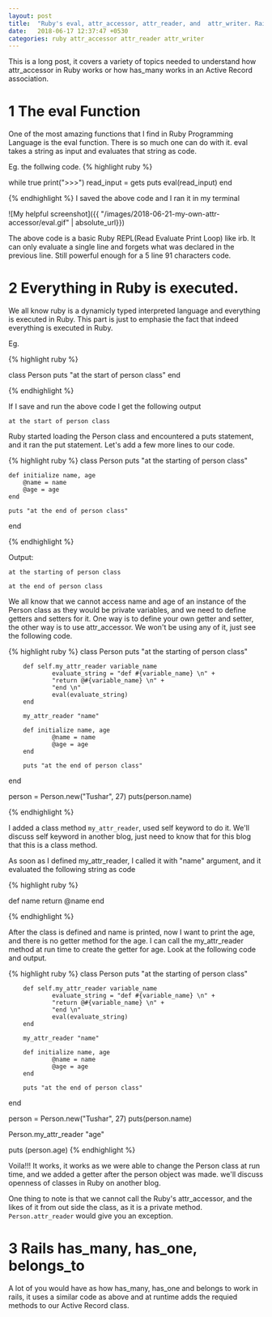 ```yaml
---
layout: post
title:  "Ruby's eval, attr_accessor, attr_reader, and  attr_writer. Rails has_many, has_one, belongs_to"
date:   2018-06-17 12:37:47 +0530
categories: ruby attr_accessor attr_reader attr_writer
---
```


This is a long post, it covers a variety of topics needed to understand how attr_accessor in Ruby works or how has_many works in an Active Record association. 

# 1 The eval Function
One of the most amazing functions that I find in Ruby Programming Language is the eval function. There is so much one can do with it. 
eval takes a string as input and evaluates that string as code. 

Eg. the follwing code. 
{% highlight ruby %}

while true
        print(">>>")
        read_input = gets
        puts eval(read_input)
end

{% endhighlight %}
I saved the above code and I ran it in my terminal

![My helpful screenshot]({{ "/images/2018-06-21-my-own-attr-accessor/eval.gif" | absolute_url}})


The above code is a basic Ruby REPL(Read Evaluate Print Loop) like irb. It can only evaluate a single line and forgets what was declared in the previous line. Still powerful enough for a 5 line 91 characters code. 

# 2 Everything in Ruby is executed. 

We all know ruby is a dynamicly typed interpreted language and everything is executed in Ruby. This part is just to emphasie the fact that indeed everything is executed in Ruby. 

Eg. 

{% highlight ruby %}

class Person
	puts "at the start of person class"
end

{% endhighlight %}

If I save and run the above code I get the following output

`at the start of person class`

Ruby started loading the Person class and encountered a puts statement, and it ran the put statement. 
Let's add a few more lines to our code. 

{% highlight ruby %}
class Person
	puts "at the starting of person class"

	def initialize name, age
		@name = name
		@age = age
	end

	puts "at the end of person class" 

end


{% endhighlight %}

Output: 

`at the starting of person class`

`at the end of person class`

We all know that we cannot access name and age of an instance of the Person class as they would be private variables, and we need to define getters and setters for it. 
One way is to define your own getter and setter, the other way is to use attr_accessor. We won't be using any of it, just see the following code. 


{% highlight ruby %}
class Person
        puts "at the starting of person class"

        def self.my_attr_reader variable_name
                evaluate_string = "def #{variable_name} \n" +
                "return @#{variable_name} \n" +
                "end \n"
                eval(evaluate_string)
        end

        my_attr_reader "name"

        def initialize name, age
                @name = name
                @age = age
        end

        puts "at the end of person class"

end

person = Person.new("Tushar", 27)
puts(person.name)

{% endhighlight %}

I added a class method `my_attr_reader`, used self keyword to do it. We'll discuss self keyword in another blog, just need  to know that for this blog that this is a class method. 

As soon as I defined my_attr_reader, I called it with "name" argument, and it evaluated the following string as code

{% highlight ruby %}

def name
	return @name
end

{% endhighlight %}

After the class is defined and name is printed, now I want to print the age, and there is no getter method for the age. 
I can call the my_attr_reader method at run time to create the getter for age. Look at the following code and output. 

{% highlight ruby %}
class Person
        puts "at the starting of person class"

        def self.my_attr_reader variable_name
                evaluate_string = "def #{variable_name} \n" +
                "return @#{variable_name} \n" +
                "end \n"
                eval(evaluate_string)
        end

        my_attr_reader "name"

        def initialize name, age
                @name = name
                @age = age
        end

        puts "at the end of person class"

end

person = Person.new("Tushar", 27)
puts(person.name)

Person.my_attr_reader "age"

puts (person.age)
{% endhighlight %}

Voila!!! It works, it works as we were able to change the Person class at run time, and we added a getter after the person object was made. we'll discuss openness of classes in Ruby on another blog. 

One thing to note is that we cannot call the Ruby's attr_accessor, and the likes of it from out side the class, as it is a private method. `Person.attr_reader` would give you an exception. 

# 3 Rails has_many, has_one, belongs_to

A lot of you would have as how has_many, has_one and belongs to work in rails, it uses a similar code as above and at runtime adds the requied methods to our Active Record class. 



